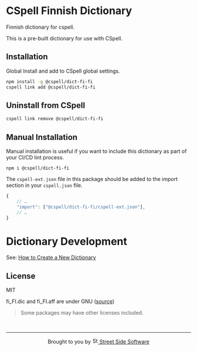 # CSpell Finnish Dictionary

Finnish dictionary for cspell.

This is a pre-built dictionary for use with CSpell.

## Installation

Global Install and add to CSpell global settings.

```sh
npm install -g @cspell/dict-fi-fi
cspell link add @cspell/dict-fi-fi
```

## Uninstall from CSpell

```sh
cspell link remove @cspell/dict-fi-fi
```

## Manual Installation

Manual installation is useful if you want to include this dictionary as part of your CI/CD lint process.

```
npm i @cspell/dict-fi-fi
```

The `cspell-ext.json` file in this package should be added to the import section in your `cspell.json` file.

```javascript
{
    // …
    "import": ["@cspell/dict-fi-fi/cspell-ext.json"],
    // …
}
```

# Dictionary Development

See: [How to Create a New Dictionary](https://github.com/streetsidesoftware/cspell-dicts#how-to-create-a-new-dictionary)

## License

MIT

fi_FI.dic and fi_FI.aff are under GNU ([source](https://github.com/fluks/fi-FI-mozilla-spellchecker))

> Some packages may have other licenses included.

<!--- @@inject: ../../static/footer.md --->

<br/>

---

<p align="center">
Brought to you by <a href="https://streetsidesoftware.com" title="Street Side Software">
<img width="16" alt="Street Side Software Logo" src="https://i.imgur.com/CyduuVY.png" /> Street Side Software
</a>
</p>

<!--- @@inject-end: ../../static/footer.md --->

